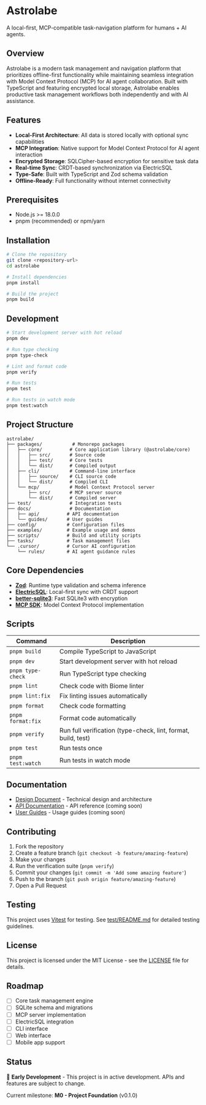 # Astrolabe

A local-first, MCP-compatible task-navigation platform for humans + AI agents.

## Overview

Astrolabe is a modern task management and navigation platform that prioritizes offline-first functionality while maintaining seamless integration with Model Context Protocol (MCP) for AI agent collaboration. Built with TypeScript and featuring encrypted local storage, Astrolabe enables productive task management workflows both independently and with AI assistance.

## Features

- **Local-First Architecture**: All data is stored locally with optional sync capabilities
- **MCP Integration**: Native support for Model Context Protocol for AI agent interaction
- **Encrypted Storage**: SQLCipher-based encryption for sensitive task data
- **Real-time Sync**: CRDT-based synchronization via ElectricSQL
- **Type-Safe**: Built with TypeScript and Zod schema validation
- **Offline-Ready**: Full functionality without internet connectivity

## Prerequisites

- Node.js >= 18.0.0
- pnpm (recommended) or npm/yarn

## Installation

```bash
# Clone the repository
git clone <repository-url>
cd astrolabe

# Install dependencies
pnpm install

# Build the project
pnpm build
```

## Development

```bash
# Start development server with hot reload
pnpm dev

# Run type checking
pnpm type-check

# Lint and format code
pnpm verify

# Run tests
pnpm test

# Run tests in watch mode
pnpm test:watch
```

## Project Structure

```
astrolabe/
├── packages/           # Monorepo packages
│   ├── core/          # Core application library (@astrolabe/core)
│   │   ├── src/       # Source code
│   │   ├── test/      # Core tests
│   │   └── dist/      # Compiled output
│   ├── cli/           # Command-line interface
│   │   ├── source/    # CLI source code
│   │   └── dist/      # Compiled CLI
│   └── mcp/           # Model Context Protocol server
│       ├── src/       # MCP server source
│       └── dist/      # Compiled server
├── test/              # Integration tests
├── docs/              # Documentation
│   ├── api/          # API documentation
│   └── guides/       # User guides
├── config/           # Configuration files
├── examples/         # Example usage and demos
├── scripts/          # Build and utility scripts
├── tasks/            # Task management files
└── .cursor/          # Cursor AI configuration
    └── rules/        # AI agent guidance rules
```

## Core Dependencies

- **[Zod](https://zod.dev/)**: Runtime type validation and schema inference
- **[ElectricSQL](https://electric-sql.com/)**: Local-first sync with CRDT support
- **[better-sqlite3](https://github.com/WiseLibs/better-sqlite3)**: Fast SQLite3 with encryption
- **[MCP SDK](https://modelcontextprotocol.io/)**: Model Context Protocol implementation

## Scripts

| Command | Description |
|---------|-------------|
| `pnpm build` | Compile TypeScript to JavaScript |
| `pnpm dev` | Start development server with hot reload |
| `pnpm type-check` | Run TypeScript type checking |
| `pnpm lint` | Check code with Biome linter |
| `pnpm lint:fix` | Fix linting issues automatically |
| `pnpm format` | Check code formatting |
| `pnpm format:fix` | Format code automatically |
| `pnpm verify` | Run full verification (type-check, lint, format, build, test) |
| `pnpm test` | Run tests once |
| `pnpm test:watch` | Run tests in watch mode |

## Documentation

- [Design Document](./docs/design.md) - Technical design and architecture
- [API Documentation](./docs/api/) - API reference (coming soon)
- [User Guides](./docs/guides/) - Usage guides (coming soon)

## Contributing

1. Fork the repository
2. Create a feature branch (`git checkout -b feature/amazing-feature`)
3. Make your changes
4. Run the verification suite (`pnpm verify`)
5. Commit your changes (`git commit -m 'Add some amazing feature'`)
6. Push to the branch (`git push origin feature/amazing-feature`)
7. Open a Pull Request

## Testing

This project uses [Vitest](https://vitest.dev/) for testing. See [test/README.md](./test/README.md) for detailed testing guidelines.

## License

This project is licensed under the MIT License - see the [LICENSE](LICENSE) file for details.

## Roadmap

- [ ] Core task management engine
- [ ] SQLite schema and migrations
- [ ] MCP server implementation
- [ ] ElectricSQL integration
- [ ] CLI interface
- [ ] Web interface
- [ ] Mobile app support

## Status

🚧 **Early Development** - This project is in active development. APIs and features are subject to change.

Current milestone: **M0 - Project Foundation** (v0.1.0) 